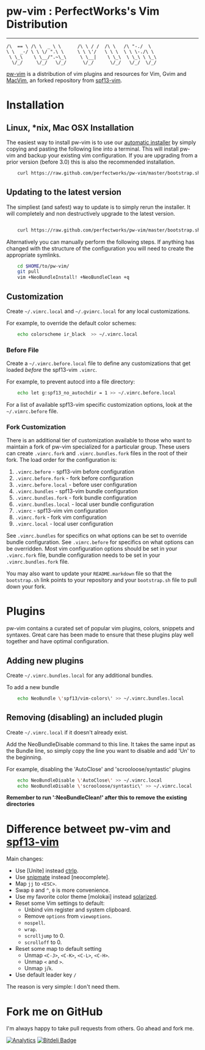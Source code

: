 # pw-vim : PerfectWorks's Vim Distribution

 ______   __     __        __   __   __     __    __    
    /\  == \ /\ \  _ \ \      /\ \ / /  /\ \   /\ "-./  \   
    \ \  _-/ \ \ \/ ".\ \     \ \ \'/   \ \ \  \ \ \-./\ \  
     \ \_\    \ \__/".~\_\     \ \__|    \ \_\  \ \_\ \ \_\ 
      \/_/     \/_/   \/_/      \/_/      \/_/   \/_/  \/_/ 
                                                        

[pw-vim] is a distribution of vim plugins and resources for Vim, Gvim and [MacVim], an forked repository from [spf13-vim].

# Installation

## Linux, \*nix, Mac OSX Installation

The easiest way to install pw-vim is to use our [automatic installer](https://raw.github.com/perfectworks/pw-vim/master/bootstrap.sh) by simply copying and pasting the following line into a terminal. This will install pw-vim and backup your existing vim configuration. If you are upgrading from a prior version (before 3.0) this is also the recommended installation.

```bash
    curl https://raw.github.com/perfectworks/pw-vim/master/bootstrap.sh -L -o - | sh
```

## Updating to the latest version
The simpliest (and safest) way to update is to simply rerun the installer. It will completely and non destructively upgrade to the latest version.

```bash

    curl https://raw.github.com/perfectworks/pw-vim/master/bootstrap.sh -L -o - | sh

```

Alternatively you can manually perform the following steps. If anything has changed with the structure of the configuration you will need to create the appropriate symlinks.

```bash
    cd $HOME/to/pw-vim/
    git pull
    vim +NeoBundleInstall! +NeoBundleClean +q
```

## Customization

Create `~/.vimrc.local` and `~/.gvimrc.local` for any local
customizations.

For example, to override the default color schemes:

```bash
    echo colorscheme ir_black  >> ~/.vimrc.local
```

### Before File

Create a `~/.vimrc.before.local` file to define any customizations
that get loaded *before* the spf13-vim `.vimrc`.

For example, to prevent autocd into a file directory:
```bash
    echo let g:spf13_no_autochdir = 1 >> ~/.vimrc.before.local
```
For a list of available spf13-vim specific customization options, look at the `~/.vimrc.before` file.


### Fork Customization

There is an additional tier of customization available to those who want to maintain a
fork of pw-vim specialized for a particular group. These users can create `.vimrc.fork`
and `.vimrc.bundles.fork` files in the root of their fork.  The load order for the configuration is:

1. `.vimrc.before` - spf13-vim before configuration
2. `.vimrc.before.fork` - fork before configuration
3. `.vimrc.before.local` - before user configuration
4. `.vimrc.bundles` - spf13-vim bundle configuration
5. `.vimrc.bundles.fork` - fork bundle configuration
6. `.vimrc.bundles.local` - local user bundle configuration
6. `.vimrc` - spf13-vim vim configuration
7. `.vimrc.fork` - fork vim configuration
8. `.vimrc.local` - local user configuration

See `.vimrc.bundles` for specifics on what options can be set to override bundle configuration. See `.vimrc.before` for specifics
on what options can be overridden. Most vim configuration options should be set in your `.vimrc.fork` file, bundle configuration
needs to be set in your `.vimrc.bundles.fork` file.

You may also want to update your `README.markdown` file so that the `bootstrap.sh` link points to your repository and your `bootstrap.sh`
file to pull down your fork.

# Plugins

pw-vim contains a curated set of popular vim plugins, colors, snippets and syntaxes. Great care has been made to ensure that these plugins play well together and have optimal configuration.

## Adding new plugins

Create `~/.vimrc.bundles.local` for any additional bundles.

To add a new bundle

```bash
    echo NeoBundle \'spf13/vim-colors\' >> ~/.vimrc.bundles.local
```

## Removing (disabling) an included plugin

Create `~/.vimrc.local` if it doesn't already exist.

Add the NeoBundleDisable command to this line. It takes the same input as the Bundle line, so simply copy the line you want to disable and add 'Un' to the beginning.

For example, disabling the 'AutoClose' and 'scrooloose/syntastic' plugins

```bash
    echo NeoBundleDisable \'AutoClose\' >> ~/.vimrc.local
    echo NeoBundleDisable \'scrooloose/syntastic\' >> ~/.vimrc.local
```

**Remember to run ':NeoBundleClean!' after this to remove the existing directories**

# Difference betweet pw-vim and [spf13-vim]

Main changes:

* Use [Unite] instead [ctrlp].
* Use [snipmate] instead [neocomplete].
* Map `jj` to `<ESC>`.
* Swap `0` and `^`, `0` is more convenience.
* Use my favorite color theme [molokai] instead [solarized].
* Reset some Vim settings to default:
    * Unbind vim register and system clipboard.
    * Remove `options` from `viewoptions`.
    * `nospell`.
    * `wrap`.
    * `scrolljump` to 0.
    * `scrolloff` to 0.
* Reset some map to default setting
    * Unmap `<C-J>`, `<C-K>`, `<C-L>`, `<C-H>`.
    * Unmap `<` and `>`.
    * Unmap `j`/`k`.
* Use default leader key `/`

The reason is very simple: I don't need them.

# Fork me on GitHub

I'm always happy to take pull requests from others. Go ahead and fork me.

[![Analytics](https://ga-beacon.appspot.com/UA-7131036-5/spf13-vim/readme)](https://github.com/igrigorik/ga-beacon)
[![Bitdeli Badge](https://d2weczhvl823v0.cloudfront.net/spf13/spf13-vim/trend.png)](https://bitdeli.com/free "Bitdeli Badge")


[Git]:http://git-scm.com
[Curl]:http://curl.haxx.se
[Vim]:http://www.vim.org/download.php#pc
[msysgit]:http://code.google.com/p/msysgit
[Chocolatey]: http://chocolatey.org/
[spf13.vim package]: http://chocolatey.org/packages/spf13.vim
[MacVim]:http://code.google.com/p/macvim/
[pw-vim]:https://github.com/perfectworks/pw-vim
[spf13-vim]:https://github.com/spf13/spf13-vim
[contributors]:https://github.com/spf13/spf13-vim/contributors

[NeoBundle]:https://github.com/Shougo/neobundle.vim
[PIV]:https://github.com/spf13/PIV
[NERDCommenter]:https://github.com/scrooloose/nerdcommenter
[Undotree]:https://github.com/mbbill/undotree
[NERDTree]:https://github.com/scrooloose/nerdtree
[ctrlp]:https://github.com/kien/ctrlp.vim
[solarized]:https://github.com/altercation/vim-colors-solarized
[neocomplcache]:https://github.com/shougo/neocomplcache
[Fugitive]:https://github.com/tpope/vim-fugitive
[Surround]:https://github.com/tpope/vim-surround
[Tagbar]:https://github.com/majutsushi/tagbar
[Syntastic]:https://github.com/scrooloose/syntastic
[vim-easymotion]:https://github.com/Lokaltog/vim-easymotion
[YouCompleteMe]:https://github.com/Valloric/YouCompleteMe
[Matchit]:http://www.vim.org/scripts/script.php?script_id=39
[Tabularize]:https://github.com/godlygeek/tabular
[EasyMotion]:https://github.com/Lokaltog/vim-easymotion
[Airline]:https://github.com/bling/vim-airline
[Powerline]:https://github.com/lokaltog/powerline
[Powerline Fonts]:https://github.com/Lokaltog/powerline-fonts
[AutoClose]:https://github.com/spf13/vim-autoclose

[spf13-vim-img]:https://i.imgur.com/UKToY.png
[spf13-vimrc-img]:https://i.imgur.com/kZWj1.png
[autocomplete-img]:https://i.imgur.com/90Gg7.png
[tagbar-img]:https://i.imgur.com/cjbrC.png
[fugitive-img]:https://i.imgur.com/4NrxV.png
[nerdtree-img]:https://i.imgur.com/9xIfu.png
[phpmanual-img]:https://i.imgur.com/c0GGP.png
[easymotion-img]:https://i.imgur.com/ZsrVL.png
[airline-img]:https://i.imgur.com/D4ZYADr.png
[snipmate]:https://github.com/garbas/vim-snipmate

